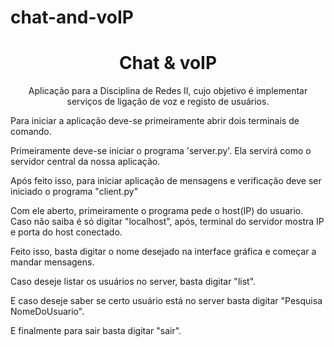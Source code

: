 # chat-and-voIP
<h1 align= "center">
Chat & voIP
</h1>
<p align = "center">
Aplicação para a Disciplina de Redes II, cujo objetivo é implementar serviços de ligação de voz e registo de usuários.
</p>

Para iniciar a aplicação deve-se primeiramente abrir dois terminais de comando.

Primeiramente deve-se iniciar o programa 'server.py'. Ela servirá como o servidor central da nossa aplicação.

Após feito isso, para iniciar aplicação de mensagens e verificação deve ser iniciado o programa "client.py"

Com ele aberto, primeiramente o programa pede o host(IP) do usuario. Caso não saiba é só digitar "localhost", após, terminal do servidor mostra IP e porta do host conectado.

Feito isso, basta digitar o nome desejado na interface gráfica e começar a mandar mensagens.

Caso deseje listar os usuários no server, basta digitar "list".

E caso deseje saber se certo usuário está no server basta digitar "Pesquisa NomeDoUsuario".

E finalmente para sair basta digitar "sair".
